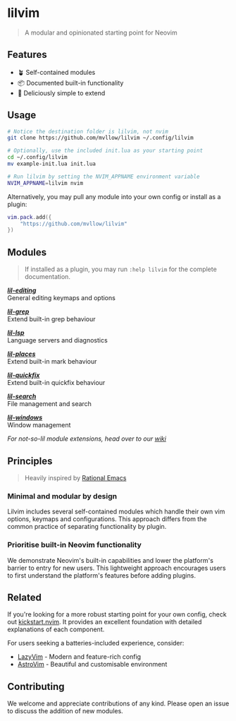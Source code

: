 # lilvim

> A modular and opinionated starting point for Neovim

## Features

- 🪴 Self-contained modules
- 📦 Documented built-in functionality
- 🥟 Deliciously simple to extend

## Usage

```sh
# Notice the destination folder is lilvim, not nvim
git clone https://github.com/mvllow/lilvim ~/.config/lilvim

# Optionally, use the included init.lua as your starting point
cd ~/.config/lilvim
mv example-init.lua init.lua

# Run lilvim by setting the NVIM_APPNAME environment variable
NVIM_APPNAME=lilvim nvim
```

Alternatively, you may pull any module into your own config or install as a plugin:

```lua
vim.pack.add({
	"https://github.com/mvllow/lilvim"
})
```

## Modules

> If installed as a plugin, you may run `:help lilvim` for the complete documentation.

_**[lil-editing](lua/lil-editing.lua)**_\
General editing keymaps and options

_**[lil-grep](lua/lil-grep.lua)**_\
Extend built-in grep behaviour

_**[lil-lsp](lua/lil-lsp.lua)**_\
Language servers and diagnostics

_**[lil-places](lua/lil-places.lua)**_\
Extend built-in mark behaviour

_**[lil-quickfix](lua/lil-quickfix.lua)**_\
Extend built-in quickfix behaviour

_**[lil-search](lua/lil-search.lua)**_\
File management and search

_**[lil-windows](lua/lil-windows.lua)**_\
Window management

_For not-so-lil module extensions, head over to our [wiki](https://github.com/mvllow/lilvim/wiki)_

## Principles

> Heavily inspired by [Rational Emacs](https://github.com/SystemCrafters/rational-emacs)

### Minimal and modular by design

Lilvim includes several self-contained modules which handle their own vim options, keymaps and configurations. This approach differs from the common practice of separating functionality by plugin.

### Prioritise built-in Neovim functionality

We demonstrate Neovim's built-in capabilities and lower the platform's barrier to entry for new users. This lightweight approach encourages users to first understand the platform's features before adding plugins.

## Related

If you're looking for a more robust starting point for your own config, check out [kickstart.nvim](https://github.com/nvim-lua/kickstart.nvim). It provides an excellent foundation with detailed explanations of each component.

For users seeking a batteries-included experience, consider:

- [LazyVim](https://github.com/LazyVim/LazyVim) - Modern and feature-rich config
- [AstroVim](https://github.com/kabinspace/AstroVim) - Beautiful and customisable environment

## Contributing

We welcome and appreciate contributions of any kind. Please open an issue to discuss the addition of new modules.
